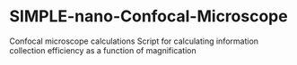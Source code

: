 # SIMPLE-nano-Confocal-Microscope
Confocal microscope calculations
Script for calculating information collection efficiency as a function of magnification
